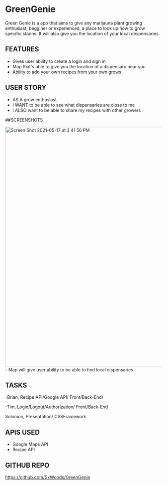 # GreenGenie
Green Genie is a app that aims to give any marijauna plant growing enthusiast, begginer or experienced, a place to look up how to grow specific strains. It will also give you the location of your local despensaries.

## FEATURES
- Gives user ability to create a login and sign in 
- Map that's able to give you the location of a dispensary near you
- Ability to add your own recipes from your own grows

## USER STORY
- AS A grow enthusiast
- I WANT to be able to see what dispensaries are close to me 
- I ALSO want to be able to share my recipes with other growers

##SCREENSHOTS

<img width="771" alt="Screen Shot 2021-05-17 at 3 41 56 PM" src="https://user-images.githubusercontent.com/75388687/118566373-60cd0580-b739-11eb-8c0b-a54f5b065fa1.png">
- Map will give user ability to be able to find local dispensaries







## TASKS
-Brian, Recipe API/Google API/ Front/Back-End/ 

-Tim, Login/Logout/Authorization/ Front/Back-End

Solomon, Presentation/ CSSFramework

## APIS USED
- Google Maps API
- Recipe API

## GITHUB REPO
https://github.com/SxWoods/GreenGenie
